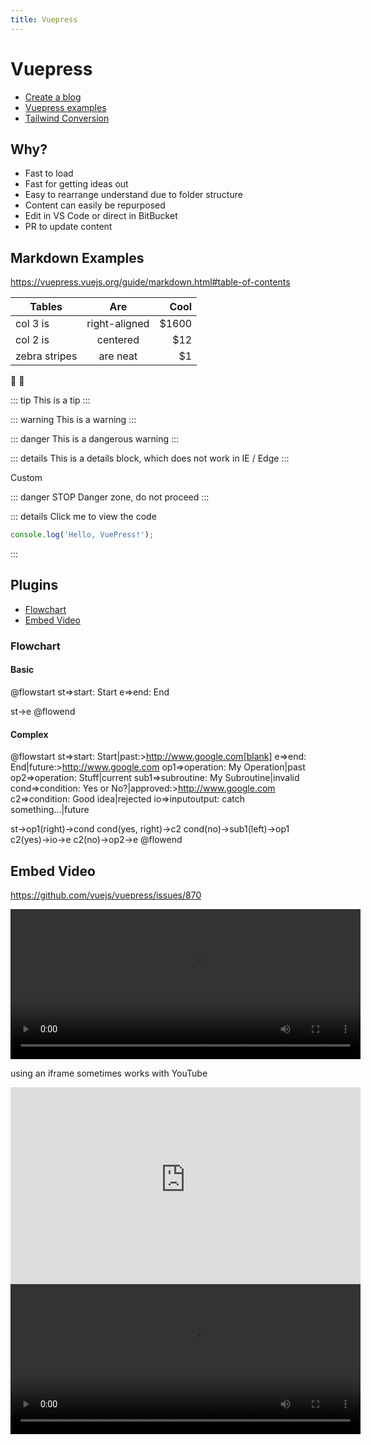 ```yaml
---
title: Vuepress
---
```


# Vuepress

- [Create a blog](https://blog.logrocket.com/how-create-portfolio-blog-using-vuepress-markdown/)
- [Vuepress examples](https://vuepress-examples.netlify.com/demos/video/)
- [Tailwind Conversion](https://dev.to/vuevixens/build-a-beautiful-website-with-vuepress-and-tailwindcss--3a03)

## Why?

- Fast to load
- Fast for getting ideas out
- Easy to rearrange understand due to folder structure
- Content can easily be repurposed
- Edit in VS Code or direct in BitBucket
- PR to update content

## Markdown Examples

https://vuepress.vuejs.org/guide/markdown.html#table-of-contents

| Tables        |      Are      |   Cool |
| ------------- | :-----------: | -----: |
| col 3 is      | right-aligned | \$1600 |
| col 2 is      |   centered    |   \$12 |
| zebra stripes |   are neat    |    \$1 |

:tada: :100:

::: tip
This is a tip
:::

::: warning
This is a warning
:::

::: danger
This is a dangerous warning
:::

::: details
This is a details block, which does not work in IE / Edge
:::

Custom

::: danger STOP
Danger zone, do not proceed
:::

::: details Click me to view the code

```js
console.log('Hello, VuePress!');
```

:::

## Plugins

- [Flowchart](https://flowchart.vuepress.ulivz.com/)
- [Embed Video](https://github.com/cmrd-senya/markdown-it-html5-embed)

### Flowchart

#### Basic

@flowstart
st=>start: Start
e=>end: End

st->e
@flowend

#### Complex

@flowstart
st=>start: Start|past:>http://www.google.com[blank]
e=>end: End|future:>http://www.google.com
op1=>operation: My Operation|past
op2=>operation: Stuff|current
sub1=>subroutine: My Subroutine|invalid
cond=>condition: Yes
or No?|approved:>http://www.google.com
c2=>condition: Good idea|rejected
io=>inputoutput: catch something...|future

st->op1(right)->cond
cond(yes, right)->c2
cond(no)->sub1(left)->op1
c2(yes)->io->e
c2(no)->op2->e
@flowend

## Embed Video

https://github.com/vuejs/vuepress/issues/870

<video width="560" height="240" controls>
  <source src="https://sample-videos.com/video123/mp4/480/big_buck_bunny_480p_1mb.mp4" type="video/mp4">
  Your browser does not support the video tag.
</video>

using an iframe sometimes works with YouTube

<iframe width="560" height="315" src="http://gensolve-docs.s3-ap-southeast-2.amazonaws.com/GPM/6.5/Videos/Administration/How%20to%20Create%20a%20Patient%20Goal/How_to_Create_a_Patient_Goal_UK.mp4" frameborder="0" allow="autoplay; encrypted-media" allowfullscreen></iframe>

<video width="560" height="240" controls>
  <source src="http://gensolve-docs.s3-ap-southeast-2.amazonaws.com/GPM/6.5/Videos/Administration/How%20to%20Create%20a%20Patient%20Goal/How_to_Create_a_Patient_Goal_UK.mp4" type="video/mp4">
  Your browser does not support the video tag.
</video>
